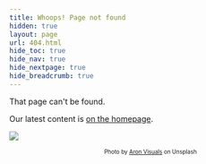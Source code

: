 ```yaml
---
title: Whoops! Page not found
hidden: true
layout: page
url: 404.html
hide_toc: true
hide_nav: true
hide_nextpage: true
hide_breadcrumb: true
---
```



That page can't be found.

Our latest content is [on the homepage](/).


![](images/404.jpg?sheight=800px&classes=shadow)


<div style="font-size: 10px;text-align: center"><span>Photo by <a href="https://unsplash.com/@aronvisuals">Aron Visuals</a> on Unsplash</span></div>